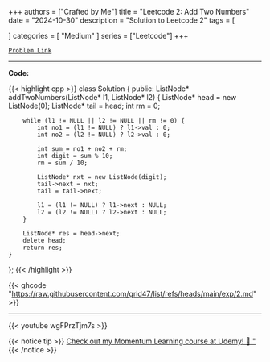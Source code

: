 
+++
authors = ["Crafted by Me"]
title = "Leetcode 2: Add Two Numbers"
date = "2024-10-30"
description = "Solution to Leetcode 2"
tags = [
    
]
categories = [
    "Medium"
]
series = ["Leetcode"]
+++



[`Problem Link`](https://leetcode.com/problems/add-two-numbers/description/)

---

**Code:**

{{< highlight cpp >}}
class Solution {
public:
    ListNode* addTwoNumbers(ListNode* l1, ListNode* l2) {
        ListNode* head = new ListNode(0);
        ListNode* tail = head;
        int rm = 0;

        while (l1 != NULL || l2 != NULL || rm != 0) {
            int no1 = (l1 != NULL) ? l1->val : 0;
            int no2 = (l2 != NULL) ? l2->val : 0;

            int sum = no1 + no2 + rm;
            int digit = sum % 10;
            rm = sum / 10;

            ListNode* nxt = new ListNode(digit);
            tail->next = nxt;
            tail = tail->next;

            l1 = (l1 != NULL) ? l1->next : NULL;
            l2 = (l2 != NULL) ? l2->next : NULL;
        }

        ListNode* res = head->next;
        delete head;
        return res;
    }
};
{{< /highlight >}}

{{< ghcode "https://raw.githubusercontent.com/grid47/list/refs/heads/main/exp/2.md" >}}

---

{{< youtube wgFPrzTjm7s >}}

{{< notice tip >}}
[Check out my Momentum Learning course at Udemy! 🚀 "](https://www.udemy.com/course/blind-75-the-data-structures-and-algorithms-essentials/)
{{< /notice >}}

